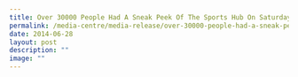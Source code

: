 ```yaml
---
title: Over 30000 People Had A Sneak Peek Of The Sports Hub On Saturday
permalink: /media-centre/media-release/over-30000-people-had-a-sneak-peek-of-the-sports-hub-on-saturday/
date: 2014-06-28
layout: post
description: ""
image: ""
---
```

